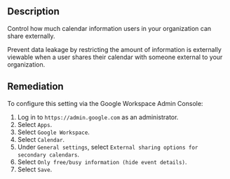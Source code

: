 ## Description

Control how much calendar information users in your organization can share externally.

Prevent data leakage by restricting the amount of information is externally viewable when a user shares their calendar with someone external to your organization.

## Remediation

To configure this setting via the Google Workspace Admin Console:

1. Log in to `https://admin.google.com` as an administrator.
2. Select `Apps`.
3. Select `Google Workspace`.
4. Select `Calendar`.
5. Under `General settings`, select `External sharing options for secondary calendars`.
6. Select `Only free/busy information (hide event details)`.
7. Select `Save`.
